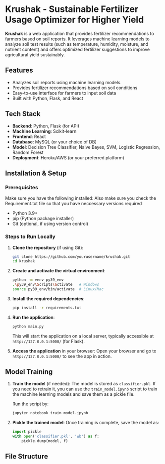 # Krushak - Sustainable Fertilizer Usage Optimizer for Higher Yield

**Krushak** is a web application that provides fertilizer recommendations to farmers based on soil reports. It leverages machine learning models to analyze soil test results (such as temperature, humidity, moisture, and nutrient content) and offers optimized fertilizer suggestions to improve agricultural yield sustainably.

## Features

- Analyzes soil reports using machine learning models
- Provides fertilizer recommendations based on soil conditions
- Easy-to-use interface for farmers to input soil data
- Built with Python, Flask, and React

## Tech Stack

- **Backend**: Python, Flask (for API)
- **Machine Learning**: Scikit-learn
- **Frontend**: React
- **Database**: MySQL (or your choice of DB)
- **Model**: Decision Tree Classifier, Naive Bayes, SVM, Logistic Regression, Random Forest
- **Deployment**: Heroku/AWS (or your preferred platform)

## Installation & Setup

### Prerequisites

Make sure you have the following installed:
Also make sure you check the Requirement.txt file so that you have neccessary versions required
- Python 3.9+
- pip (Python package installer)
- Git (optional, if using version control)

### Steps to Run Locally

1. **Clone the repository** (if using Git):

   ```bash
   git clone https://github.com/yourusername/krushak.git
   cd krushak
   ```

2. **Create and activate the virtual environment**:

   ```bash
   python -m venv py39_env
   .\py39_env\Scripts\activate   # Windows
   source py39_env/bin/activate  # Linux/Mac
   ```

3. **Install the required dependencies**:

   ```bash
   pip install -r requirements.txt
   ```

4. **Run the application**:

   ```bash
   python main.py
   ```

   This will start the application on a local server, typically accessible at `http://127.0.0.1:5000/` (for Flask).

5. **Access the application** in your browser:
   Open your browser and go to `http://127.0.0.1:5000/` to see the app in action.

## Model Training

1. **Train the model** (if needed):
   The model is stored as `classifier.pkl`. If you need to retrain it, you can use the `train_model.ipynb` script to train the machine learning models and save them as a pickle file.

   Run the script by:

   ```bash
   jupyter notebook train_model.ipynb
   ```

2. **Pickle the trained model**:
   Once training is complete, save the model as:
   ```python
   import pickle
   with open('classifier.pkl', 'wb') as f:
       pickle.dump(model, f)
   ```

## File Structure
